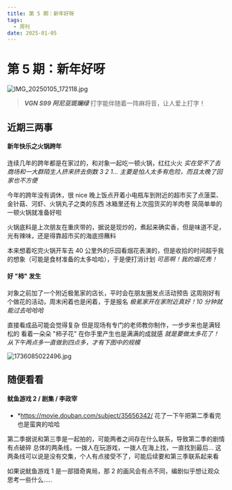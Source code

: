 ```yaml
---
title: 第 5 期：新年好呀
tags:
  - 周刊
date: 2025-01-05
---
```


# 第 5 期：新年好呀

![IMG_20250105_172118.jpg](https://cdn.jsdelivr.net/gh/logycoconut/pic-repo@master/daily/weekly/IMG_20250105_172118.jpg)

>  ***VGN S99 阿尼亚斑斓绿***
>  打字能伴随着一阵麻将音，让人爱上打字！

## 近期三两事

#### 新年快乐之火锅跨年

连续几年的跨年都是在家过的，和对象一起吃一顿火锅，红红火火
*实在受不了去商场和一大群陌生人挤来挤去倒数 3 2 1... 主要是怕人太多有危险，而且太晚了回家也不方便*

今年的跨年没有调休，很 nice
晚上饭点开着小电瓶车到附近的超市买了点菠菜、金针菇、河虾、火锅丸子之类的东西
冰箱里还有上次囤货买的羊肉卷
简简单单的一顿火锅就准备好啦

火锅底料是上次朋友在重庆带的，据说是现炒的，煮起来确实香，但是味道不足，光有辣味，还是得靠超市买的海底捞蘸料

本来想着吃完火锅开车去 40 公里外的乐园看烟花表演的，但是收拾的时间超乎我的想象（可能是食材准备的太多哈哈），于是便打消计划
*可恶啊！我的烟花秀！*

#### 好 "柿" 发生

对象之前加了一个附近极氪家的店长，平时会在朋友圈发点活动预告
这周刚好有个做花的活动，周末闲着也是闲着，于是报名
*极氪家开在家附近真好！10 分钟就能过去哈哈哈*

直接看成品可能会觉得复杂
但是现场有专门的老师教你制作，一步步来也是满轻松的
看着一朵朵 "柿子花" 在你手里产生也是满满的成就感
*就是要做太多花了！从下午两点多一直做到四点多，才有下图中的规模*

![1736085022496.jpg](https://cdn.jsdelivr.net/gh/logycoconut/pic-repo@master/daily/weekly/1736085022496.jpg)

## 随便看看

#### 鱿鱼游戏 2 / 剧集  / 李政宰

- *https://movie.douban.com/subject/35656342/
    花了一下午把第二季看完也是蛮爽的哈哈

第二季据说和第三季是一起拍的，可能两者之间存在什么联系，导致第二季的剧情有点破碎
总体的两条线，一拨人在玩游戏，一拨人在海上找，一直找到最后...
这两条线可以说是没有交集，个人有点接受不了，可能后续要和第三季联系起来看

如果说鱿鱼游戏 1 是一部猎奇爽局，那 2 的画风会有点不同，编剧似乎想让观众思考一些什么.....
